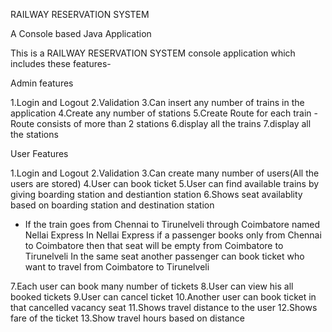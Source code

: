 RAILWAY RESERVATION SYSTEM
 
 A Console based Java Application
 
 This is a RAILWAY RESERVATION SYSTEM console application which includes these features-
 
Admin features

1.Login and Logout
2.Validation
3.Can insert any number of trains in the application
4.Create any number of stations
5.Create Route for each train - Route consists of more than 2 stations
6.display all the trains
7.display all the stations

User Features

1.Login and Logout
2.Validation
3.Can create many number of users(All the users are stored)
4.User can book ticket
5.User can find available trains by giving boarding station and destiantion station
6.Shows seat availablity based on boarding station and destination station

* If the train goes from Chennai to Tirunelveli through Coimbatore named Nellai Express
In Nellai Express if a passenger books only from Chennai to Coimbatore then that seat will be empty from Coimbatore to Tirunelveli
In the same seat another passenger can book ticket who want to travel from Coimbatore to Tirunelveli

7.Each user can book many number of tickets
8.User can view his all booked tickets
9.User can cancel ticket
10.Another user can book ticket in that cancelled vacancy seat
11.Shows travel distance to the user
12.Shows fare of the ticket
13.Show travel hours based on distance


